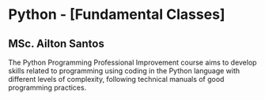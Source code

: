 # Python - [Fundamental Classes]
## MSc. Ailton Santos

The Python Programming Professional Improvement course aims to develop skills related to programming using coding in the Python language with different levels of complexity, following technical manuals of good programming practices.
